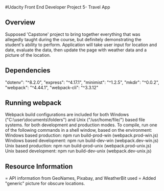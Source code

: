 #Udacity Front End Developer Project 5- Travel App

## Overview
Supposed 'Capstone' project to bring together everything that was allegedly taught during the course, but definitely demonstrating the student's ability to perform. Application will take user input for location and date, evaluate the data, then update the page with weather data and a picture of the location.

## Dependencies
"dotenv": "^8.2.0",
"express": "^4.17.1",
"minimist": "^1.2.5",
"mkdir": "^0.0.2",
"webpack": "^4.44.1",
"webpack-cli": "^3.3.12"

## Running webpack
Webpack build configurations are included for both Windows ("C:\user\documents\folders") and Unix ("/usr/home/file/") based file systems. for both development and production modes. To compile, run one of the following commands in a shell window, based on the environment:
Windows based production: npm run build-prod-win (webpack.prod-win.js)
Windows based development: npm run build-dev-win (webpack.dev-win.js)
Unix based production: npm run build-prod-unix (webpack.prod-unix.js)
Unix based development: npm run build-dev-unix (webpack.dev-unix.js)

## Resource Information
= API information from GeoNames, Pixabay, and WeatherBit used
= Added "generic" picture for obscure locations.
